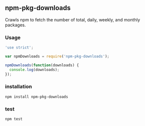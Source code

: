 ## npm-pkg-downloads

Crawls npm to fetch the number of total, daily, weekly, and monthly packages.

### Usage
```javascript
'use strict';

var npmDownloads = require('npm-pkg-downloads');

npmDownloads(function(downloads) {
  console.log(downloads);
});
```

### installation
```
npm install npm-pkg-downloads
```

### test
```
npm test
```
